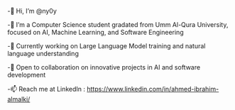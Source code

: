 -👋 Hi, I’m @ny0y

-👀 I’m a Computer Science student gradated from Umm Al-Qura University, focused on AI, Machine Learning, and Software Engineering

-🌱 Currently working on Large Language Model training and natural language understanding

-💞️ Open to collaboration on innovative projects in AI and software development

-📫 Reach me at LinkedIn : https://www.linkedin.com/in/ahmed-ibrahim-almalki/
